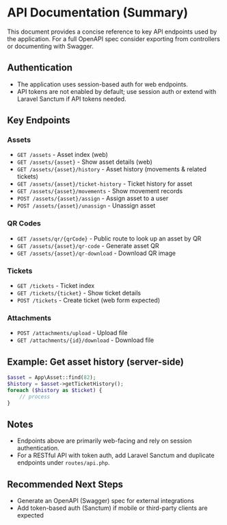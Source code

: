 # API Documentation (Summary)

This document provides a concise reference to key API endpoints used by the application. For a full OpenAPI spec consider exporting from controllers or documenting with Swagger.

## Authentication
- The application uses session-based auth for web endpoints.
- API tokens are not enabled by default; use session auth or extend with Laravel Sanctum if API tokens needed.

## Key Endpoints

### Assets
- `GET /assets` - Asset index (web)
- `GET /assets/{asset}` - Show asset details (web)
- `GET /assets/{asset}/history` - Asset history (movements & related tickets)
- `GET /assets/{asset}/ticket-history` - Ticket history for asset
- `GET /assets/{asset}/movements` - Show movement records
- `POST /assets/{asset}/assign` - Assign asset to a user
- `POST /assets/{asset}/unassign` - Unassign asset

### QR Codes
- `GET /assets/qr/{qrCode}` - Public route to look up an asset by QR
- `GET /assets/{asset}/qr-code` - Generate asset QR
- `GET /assets/{asset}/qr-download` - Download QR image

### Tickets
- `GET /tickets` - Ticket index
- `GET /tickets/{ticket}` - Show ticket details
- `POST /tickets` - Create ticket (web form expected)

### Attachments
- `POST /attachments/upload` - Upload file
- `GET /attachments/{id}/download` - Download file

## Example: Get asset history (server-side)

```php
$asset = App\Asset::find(82);
$history = $asset->getTicketHistory();
foreach ($history as $ticket) {
    // process
}
```

## Notes
- Endpoints above are primarily web-facing and rely on session authentication.
- For a RESTful API with token auth, add Laravel Sanctum and duplicate endpoints under `routes/api.php`.

## Recommended Next Steps
- Generate an OpenAPI (Swagger) spec for external integrations
- Add token-based auth (Sanctum) if mobile or third-party clients are expected
